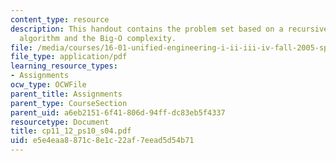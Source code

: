 ```yaml
---
content_type: resource
description: This handout contains the problem set based on a recursive binary search
  algorithm and the Big-O complexity.
file: /media/courses/16-01-unified-engineering-i-ii-iii-iv-fall-2005-spring-2006/e5e4eaa8871c8e1c22af7eead5d54b71_cp11_12_ps10_s04.pdf
file_type: application/pdf
learning_resource_types:
- Assignments
ocw_type: OCWFile
parent_title: Assignments
parent_type: CourseSection
parent_uid: a6eb2151-6f41-806d-94ff-dc83eb5f4337
resourcetype: Document
title: cp11_12_ps10_s04.pdf
uid: e5e4eaa8-871c-8e1c-22af-7eead5d54b71
---
```

